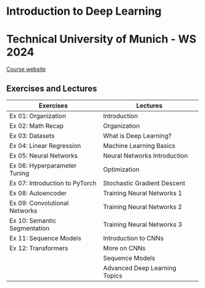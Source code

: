 # Introduction to Deep Learning
# Technical University of Munich - WS 2024

[Course website](https://niessner.github.io/I2DL/)

## Exercises and Lectures

| Exercises           | Lectures                         |
|---------------------|----------------------------------|
| Ex 01: Organization | Introduction                     |
| Ex 02: Math Recap   | Organization                     |
| Ex 03: Datasets     | What is Deep Learning?           |
| Ex 04: Linear Regression | Machine Learning Basics      |
| Ex 05: Neural Networks | Neural Networks Introduction |
| Ex 06: Hyperparameter Tuning | Optimization             |
| Ex 07: Introduction to PyTorch | Stochastic Gradient Descent |
| Ex 08: Autoencoder | Training Neural Networks 1         |
| Ex 09: Convolutional Networks | Training Neural Networks 2 |
| Ex 10: Semantic Segmentation | Training Neural Networks 3  |
| Ex 11: Sequence Models | Introduction to CNNs            |
| Ex 12: Transformers | More on CNNs                    |
|                     | Sequence Models                 |
|                     | Advanced Deep Learning Topics  |
